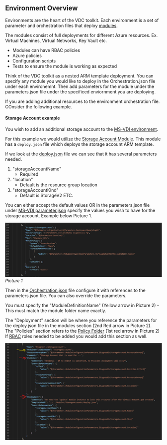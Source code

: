 ## Environment Overview

Environments are the heart of the VDC toolkit. Each environment is a set of parameter and orchestration files that deploy [modules](../Modules).

The modules consist of full deployments for different Azure resources. Ex. Virtual Machines, Virtual Networks, Key Vault etc. 
- Modules can have RBAC policies 
- Azure policies 
- Configuration scripts
- Tests to ensure the module is working as expected

Think of the VDC toolkit as a nested ARM template deployment. 
You can specify any module you would like to deploy in the Orchestration.json file under each environemnt.
Then add parameters for the module under the parameters.json file under the specificed enviornment you are deploying. 

If you are adding additional resources to the environment orchestration file. COnsider the following example.

#### Storage Account example 
You wish to add an additional storage account to the [MS-VDI environment](../Environments/MS-VDI). 

For this example we would utilize the [Storage Account Module](../Modules/StorageAccounts).
This module has a `deploy.json` file which deploys the storage account ARM template.

If we look at the [deploy.json](../Modules/StorageAccounts/deploy.json) file we can see that it has several parameters needed. 
1. "storageAccountName"
    - Required
2. "location"
    - Default is the resource group location
3. "storageAccountKind"
    - Default is StorageV2
ETC. 

You can either accept the default values OR in the parameters.json file under [MS-VDI parameter.json](../Environments/MS-VDI/parameters.json)
specify the values you wish to have for the storage account. Example below Picture 1.

![st](images/storage_account_ex1.png)
*Picture 1*

Then in the [Orchestration.json](../Environments/MS-VDI/orchestration.json) file configure it with references to the parameters.json file. You 
can also override the parameters. 

You must specify the "ModuleDefinitionName" (Yellow arrow in Picture 2) - This must match the module folder name exactly.

The "Deployment" section will be where you reference the parameters for the deploy.json file in the modules section (2nd Red arrow in Picture 2).  
The "Policies" section refers to the [Policy Folder](../Modules/StorageAccounts/Policy) (1st red arrow in Picture 2)  
If [RBAC](../Modules/StorageAccounts/RBAC) roles needed to be added you would add this section as well.

![](images/storage_account_ex2.png)
